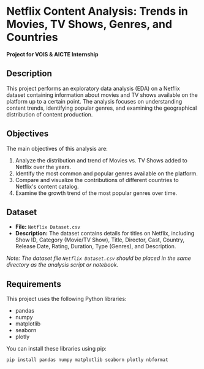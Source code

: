 # Netflix Content Analysis: Trends in Movies, TV Shows, Genres, and Countries

**Project for VOIS & AICTE Internship**

## Description

This project performs an exploratory data analysis (EDA) on a Netflix dataset containing information about movies and TV shows available on the platform up to a certain point. The analysis focuses on understanding content trends, identifying popular genres, and examining the geographical distribution of content production.

## Objectives

The main objectives of this analysis are:

1.  Analyze the distribution and trend of Movies vs. TV Shows added to Netflix over the years.
2.  Identify the most common and popular genres available on the platform.
3.  Compare and visualize the contributions of different countries to Netflix's content catalog.
4.  Examine the growth trend of the most popular genres over time.

## Dataset

* **File:** `Netflix Dataset.csv`
* **Description:** The dataset contains details for titles on Netflix, including Show ID, Category (Movie/TV Show), Title, Director, Cast, Country, Release Date, Rating, Duration, Type (Genres), and Description.

*Note: The dataset file `Netflix Dataset.csv` should be placed in the same directory as the analysis script or notebook.*

## Requirements

This project uses the following Python libraries:

* pandas
* numpy
* matplotlib
* seaborn
* plotly

You can install these libraries using pip:
```bash
pip install pandas numpy matplotlib seaborn plotly nbformat
